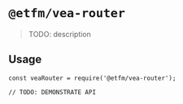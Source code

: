# `@etfm/vea-router`

> TODO: description

## Usage

```
const veaRouter = require('@etfm/vea-router');

// TODO: DEMONSTRATE API
```
